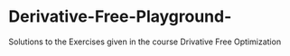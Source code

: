 # Derivative-Free-Playground-
Solutions to the Exercises given in the course Drivative Free Optimization
